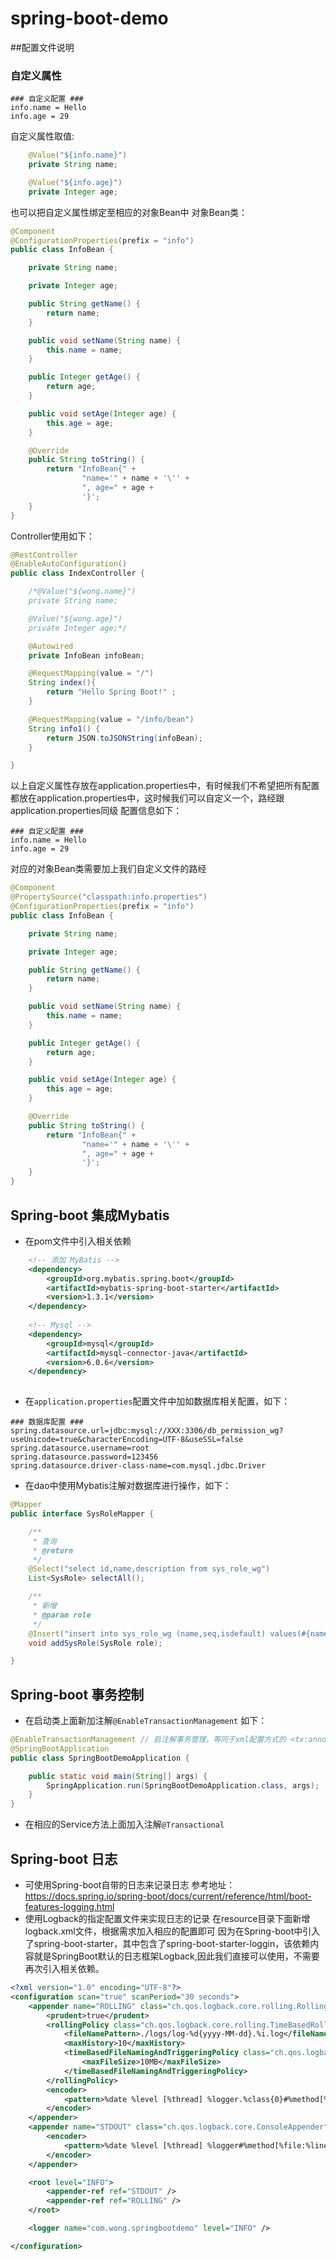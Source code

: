 # spring-boot-demo

##配置文件说明

### 自定义属性
```properties
### 自定义配置 ###
info.name = Hello
info.age = 29
```
自定义属性取值:
```java
    @Value("${info.name}")
    private String name;

    @Value("${info.age}")
    private Integer age;
```
也可以把自定义属性绑定至相应的对象Bean中
对象Bean类：
```java
@Component
@ConfigurationProperties(prefix = "info")
public class InfoBean {

    private String name;

    private Integer age;

    public String getName() {
        return name;
    }

    public void setName(String name) {
        this.name = name;
    }

    public Integer getAge() {
        return age;
    }

    public void setAge(Integer age) {
        this.age = age;
    }

    @Override
    public String toString() {
        return "InfoBean{" +
                "name='" + name + '\'' +
                ", age=" + age +
                '}';
    }
}
```
Controller使用如下：
```java
@RestController
@EnableAutoConfiguration()
public class IndexController {

    /*@Value("${wong.name}")
    private String name;

    @Value("${wong.age}")
    private Integer age;*/

    @Autowired
    private InfoBean infoBean;

    @RequestMapping(value = "/")
    String index(){
        return "Hello Spring Boot!" ;
    }

    @RequestMapping(value = "/info/bean")
    String info1() {
        return JSON.toJSONString(infoBean);
    }

}
```

以上自定义属性存放在application.properties中，有时候我们不希望把所有配置都放在application.properties中，这时候我们可以自定义一个，路经跟application.properties同级
配置信息如下：
```properties
### 自定义配置 ###
info.name = Hello
info.age = 29
```
对应的对象Bean类需要加上我们自定义文件的路经
```java
@Component
@PropertySource("classpath:info.properties")
@ConfigurationProperties(prefix = "info")
public class InfoBean {

    private String name;

    private Integer age;

    public String getName() {
        return name;
    }

    public void setName(String name) {
        this.name = name;
    }

    public Integer getAge() {
        return age;
    }

    public void setAge(Integer age) {
        this.age = age;
    }

    @Override
    public String toString() {
        return "InfoBean{" +
                "name='" + name + '\'' +
                ", age=" + age +
                '}';
    }
}
```

## Spring-boot 集成Mybatis
* 在pom文件中引入相关依赖
```xml
    <!-- 添加 MyBatis -->
    <dependency>
        <groupId>org.mybatis.spring.boot</groupId>
        <artifactId>mybatis-spring-boot-starter</artifactId>
        <version>1.3.1</version>
    </dependency>
    
    <!-- Mysql -->
    <dependency>
        <groupId>mysql</groupId>
        <artifactId>mysql-connector-java</artifactId>
        <version>6.0.6</version>
    </dependency>
		
```
* 在`application.properties`配置文件中加如数据库相关配置，如下：
```properties
### 数据库配置 ###
spring.datasource.url=jdbc:mysql://XXX:3306/db_permission_wg?useUnicode=true&characterEncoding=UTF-8&useSSL=false
spring.datasource.username=root
spring.datasource.password=123456
spring.datasource.driver-class-name=com.mysql.jdbc.Driver
```
* 在dao中使用Mybatis注解对数据库进行操作，如下：
```java
@Mapper
public interface SysRoleMapper {

    /**
     * 查询
     * @return
     */
    @Select("select id,name,description from sys_role_wg")
    List<SysRole> selectAll();

    /**
     * 新增
     * @param role
     */
    @Insert("insert into sys_role_wg (name,seq,isdefault) values(#{name},#{seq},#{isdefault})")
    void addSysRole(SysRole role);

}
```

## Spring-boot 事务控制
* 在启动类上面新加注解`@EnableTransactionManagement`
如下：
```java
@EnableTransactionManagement // 启注解事务管理，等同于xml配置方式的 <tx:annotation-driven />
@SpringBootApplication
public class SpringBootDemoApplication {

	public static void main(String[] args) {
		SpringApplication.run(SpringBootDemoApplication.class, args);
	}
}
```
* 在相应的Service方法上面加入注解`@Transactional`

## Spring-boot 日志
* 可使用Spring-boot自带的日志来记录日志
参考地址：https://docs.spring.io/spring-boot/docs/current/reference/html/boot-features-logging.html
* 使用Logback的指定配置文件来实现日志的记录
在resource目录下面新增logback.xml文件，根据需求加入相应的配置即可
因为在Spring-boot中引入了spring-boot-starter，其中包含了spring-boot-starter-loggin，该依赖内容就是SpringBoot默认的日志框架Logback,因此我们直接可以使用，不需要再次引入相关依赖。
```xml
<?xml version="1.0" encoding="UTF-8"?>
<configuration scan="true" scanPeriod="30 seconds">
    <appender name="ROLLING" class="ch.qos.logback.core.rolling.RollingFileAppender">
        <prudent>true</prudent>
        <rollingPolicy class="ch.qos.logback.core.rolling.TimeBasedRollingPolicy">
            <fileNamePattern>./logs/log-%d{yyyy-MM-dd}.%i.log</fileNamePattern>
            <maxHistory>10</maxHistory>
            <timeBasedFileNamingAndTriggeringPolicy	class="ch.qos.logback.core.rolling.SizeAndTimeBasedFNATP">
                <maxFileSize>10MB</maxFileSize>
            </timeBasedFileNamingAndTriggeringPolicy>
        </rollingPolicy>
        <encoder>
            <pattern>%date %level [%thread] %logger.%class{0}#%method[%file:%line] %msg%n</pattern>
        </encoder>
    </appender>
    <appender name="STDOUT" class="ch.qos.logback.core.ConsoleAppender">
        <encoder>
            <pattern>%date %level [%thread] %logger#%method[%file:%line] %msg%n</pattern>
        </encoder>
    </appender>

    <root level="INFO">
        <appender-ref ref="STDOUT" />
        <appender-ref ref="ROLLING" />
    </root>

    <logger name="com.wong.springbootdemo" level="INFO" />

</configuration>
```

